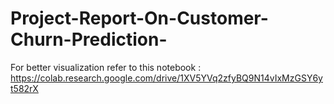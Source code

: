 # Project-Report-On-Customer-Churn-Prediction-
For better visualization refer to this notebook : https://colab.research.google.com/drive/1XV5YVq2zfyBQ9N14vIxMzGSY6yt582rX
